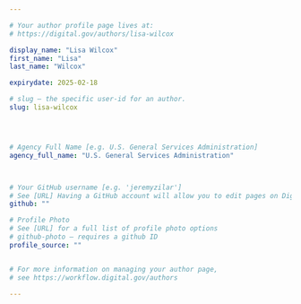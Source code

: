 ```yaml
---

# Your author profile page lives at:
# https://digital.gov/authors/lisa-wilcox

display_name: "Lisa Wilcox"
first_name: "Lisa"
last_name: "Wilcox"

expirydate: 2025-02-18

# slug — the specific user-id for an author.
slug: lisa-wilcox




# Agency Full Name [e.g. U.S. General Services Administration]
agency_full_name: "U.S. General Services Administration"



# Your GitHub username [e.g. 'jeremyzilar']
# See [URL] Having a GitHub account will allow you to edit pages on DigitalGov. The image used in your GitHub account can also be used to populate your digital.gov profile photo.
github: ""

# Profile Photo
# See [URL] for a full list of profile photo options
# github-photo — requires a github ID
profile_source: ""


# For more information on managing your author page,
# see https://workflow.digital.gov/authors

---
```

